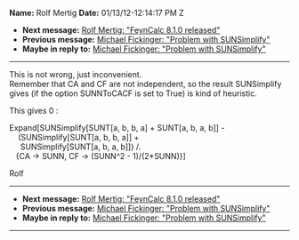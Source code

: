 **Name:** Rolf Mertig
**Date:** 01/13/12-12:14:17 PM Z

  - **Next message:** [Rolf Mertig: "FeynCalc 8.1.0
    released"](0683.html)
  - **Previous message:** [Michael Fickinger: "Problem with
    SUNSimplify"](0681.html)
  - **Maybe in reply to:** [Michael Fickinger: "Problem with
    SUNSimplify"](0681.html)

-----

This is not wrong, just inconvenient.  
Remember that CA and CF are not independent, so the result SUNSimplify  
gives (if the option SUNNToCACF is set to True) is kind of heuristic.  

This gives 0 :  

Expand[SUNSimplify[SUNT[a, b, b, a] + SUNT[a, b, a,
b]] -  
    (SUNSimplify[SUNT[a, b, b, a]] +  
     SUNSimplify[SUNT[a, b, a, b]]) /.  
   {CA -\> SUNN, CF -\> (SUNN^2 - 1)/(2\*SUNN)}]  

Rolf  

-----

  - **Next message:** [Rolf Mertig: "FeynCalc 8.1.0
    released"](0683.html)
  - **Previous message:** [Michael Fickinger: "Problem with
    SUNSimplify"](0681.html)
  - **Maybe in reply to:** [Michael Fickinger: "Problem with
    SUNSimplify"](0681.html)

-----

